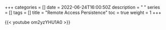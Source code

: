 +++
categories = []
date = 2022-06-24T16:00:50Z
description = " "
series = []
tags = []
title = "Remote Access Persistence"
toc = true
weight = 1
+++

{{< youtube om2yzYHU1A0 >}}